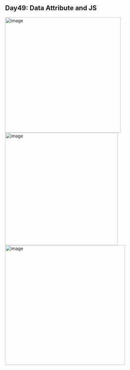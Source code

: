## Day49: Data Attribute and JS

<img width="375" alt="image" src="https://user-images.githubusercontent.com/45129483/212498173-c29a988b-ce44-441c-be31-f9d30da9616d.png">
<img width="366" alt="image" src="https://user-images.githubusercontent.com/45129483/212498199-73e6cdb7-28cf-423b-90ac-b00367d150cc.png">
<img width="389" alt="image" src="https://user-images.githubusercontent.com/45129483/212498217-8328d7a3-f120-48d3-98d7-04c9d3a04e78.png">
